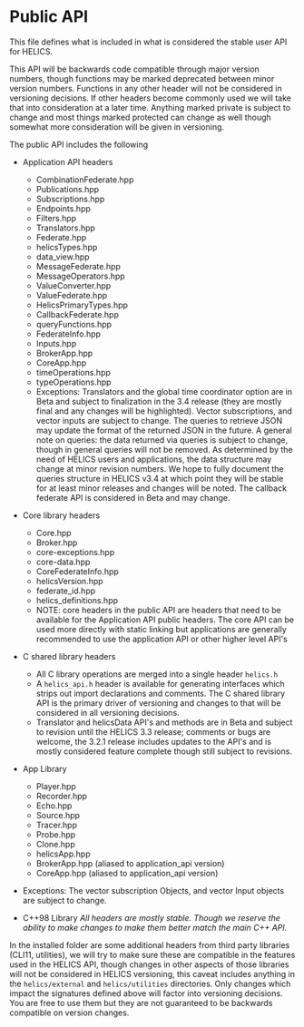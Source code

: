 # Public API

This file defines what is included in what is considered the stable user API for HELICS.

This API will be backwards code compatible through major version numbers, though functions may be marked deprecated between minor version numbers. Functions in any other header will not be considered in versioning decisions. If other headers become commonly used we will take that into consideration at a later time. Anything marked private is subject to change and most things marked protected can change as well though somewhat more consideration will be given in versioning.

The public API includes the following

- Application API headers

  - CombinationFederate.hpp
  - Publications.hpp
  - Subscriptions.hpp
  - Endpoints.hpp
  - Filters.hpp
  - Translators.hpp
  - Federate.hpp
  - helicsTypes.hpp
  - data_view.hpp
  - MessageFederate.hpp
  - MessageOperators.hpp
  - ValueConverter.hpp
  - ValueFederate.hpp
  - HelicsPrimaryTypes.hpp
  - CallbackFederate.hpp
  - queryFunctions.hpp
  - FederateInfo.hpp
  - Inputs.hpp
  - BrokerApp.hpp
  - CoreApp.hpp
  - timeOperations.hpp
  - typeOperations.hpp
  - Exceptions: Translators and the global time coordinator option are in Beta and subject to finalization in the 3.4 release (they are mostly final and any changes will be highlighted). Vector subscriptions, and vector inputs are subject to change. The queries to retrieve JSON may update the format of the returned JSON in the future. A general note on queries: the data returned via queries is subject to change, though in general queries will not be removed. As determined by the need of HELICS users and applications, the data structure may change at minor revision numbers. We hope to fully document the queries structure in HELICS v3.4 at which point they will be stable for at least minor releases and changes will be noted. The callback federate API is considered in Beta and may change.

- Core library headers

  - Core.hpp
  - Broker.hpp
  - core-exceptions.hpp
  - core-data.hpp
  - CoreFederateInfo.hpp
  - helicsVersion.hpp
  - federate_id.hpp
  - helics_definitions.hpp
  - NOTE: core headers in the public API are headers that need to be available for the Application API public headers. The core API can be used more directly with static linking but applications are generally recommended to use the application API or other higher level API's

- C shared library headers

  - All C library operations are merged into a single header `helics.h`
  - A `helics_api.h` header is available for generating interfaces which strips out import declarations and comments. The C shared library API is the primary driver of versioning and changes to that will be considered in all versioning decisions.
  - Translator and helicsData API's and methods are in Beta and subject to revision until the HELICS 3.3 release; comments or bugs are welcome, the 3.2.1 release includes updates to the API's and is mostly considered feature complete though still subject to revisions.

- App Library

  - Player.hpp
  - Recorder.hpp
  - Echo.hpp
  - Source.hpp
  - Tracer.hpp
  - Probe.hpp
  - Clone.hpp
  - helicsApp.hpp
  - BrokerApp.hpp (aliased to application_api version)
  - CoreApp.hpp (aliased to application_api version)

- Exceptions: The vector subscription Objects, and vector Input objects are subject to change.

- C++98 Library _All headers are mostly stable. Though we reserve the ability to make changes to make them better match the main C\+\+ API._

In the installed folder are some additional headers from third party libraries (CLI11, utilities), we will try to make sure these are compatible in the features used in the HELICS API, though changes in other aspects of those libraries will not be considered in HELICS versioning, this caveat includes anything in the `helics/external` and `helics/utilities` directories. Only changes which impact the signatures defined above will factor into versioning decisions. You are free to use them but they are not guaranteed to be backwards compatible on version changes.
